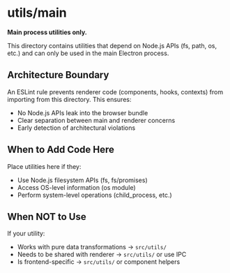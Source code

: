 # utils/main

**Main process utilities only.**

This directory contains utilities that depend on Node.js APIs (fs, path, os, etc.)
and can only be used in the main Electron process.

## Architecture Boundary

An ESLint rule prevents renderer code (components, hooks, contexts) from importing
from this directory. This ensures:

- No Node.js APIs leak into the browser bundle
- Clear separation between main and renderer concerns
- Early detection of architectural violations

## When to Add Code Here

Place utilities here if they:

- Use Node.js filesystem APIs (fs, fs/promises)
- Access OS-level information (os module)
- Perform system-level operations (child_process, etc.)

## When NOT to Use

If your utility:

- Works with pure data transformations → `src/utils/`
- Needs to be shared with renderer → `src/utils/` or use IPC
- Is frontend-specific → `src/utils/` or component helpers

